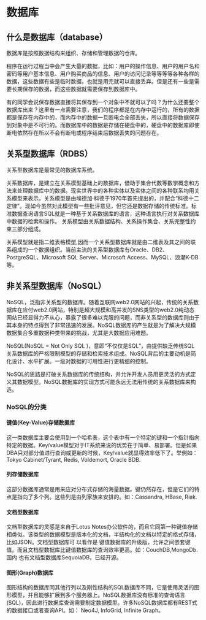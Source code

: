 # 数据库 #
## 什么是数据库（database） ##

数据库是按照数据结构来组织、存储和管理数据的仓库。

程序在运行过程当中会产生大量的数据，比如：用户的操作信息、用户的用户名和密码等用户基本信息、用户购买商品的信息、用户的访问记录等等等等各种各样的数据，这些数据有些是临时数据，也就是用完就可以直接丢弃。但是还有一些是需要长期保存的数据，而这些数据就需要保存到数据库中。

有的同学会说保存数据直接将其保存到一个对象中不就可以了吗？为什么还要整个数据库出来？这里有一点需要注意，我们的程序都是在内存中运行的，所有的数据都是保存在内存中的，而内存中的数据一旦断电会全部丢失，所以直接将数据保存到对象中是不可行的。而数据库中的数据是存储在硬盘中的，硬盘中的数据库即使断电依然存在所以不会有断电或程序结束后数据丢失的问题存在。
    
    
## 关系型数据库（RDBS） ##

关系型数据库是最常见的数据库系统。

关系数据库，是建立在关系模型基础上的数据库，借助于集合代数等数学概念和方法来处理数据库中的数据。现实世界中的各种实体以及实体之间的各种联系均用关系模型来表示。关系模型是由埃德加·科德于1970年首先提出的，并配合“科德十二定律”。现如今虽然对此模型有一些批评意见，但它还是数据存储的传统标准。标准数据查询语言SQL就是一种基于关系数据库的语言，这种语言执行对关系数据库中数据的检索和操作。 关系模型由关系数据结构、关系操作集合、关系完整性约束三部分组成。

关系模型就是指二维表格模型,因而一个关系型数据库就是由二维表及其之间的联系组成的一个数据组织。当前主流的关系型数据库有Oracle、DB2、PostgreSQL、Microsoft SQL Server、Microsoft Access、MySQL、浪潮K-DB等。
    
    
## 非关系型数据库（NoSQL） ##

NoSQL，泛指非关系型的数据库。随着互联网web2.0网站的兴起，传统的关系数据库在应付web2.0网站，特别是超大规模和高并发的SNS类型的web2.0纯动态网站已经显得力不从心，暴露了很多难以克服的问题，而非关系型的数据库则由于其本身的特点得到了非常迅速的发展。NoSQL数据库的产生就是为了解决大规模数据集合多重数据种类带来的挑战，尤其是大数据应用难题。

NoSQL(NoSQL = Not Only SQL )，意即“不仅仅是SQL”，由提供缺乏传统SQL关系数据库的严格限制模型的存储和检索技术组成。NoSQL背后的主要动机是简化设计、水平扩展。一级对数据的可用性进行更精细的控制。

NoSQL的思路是打破关系数据库的传统结构，并允许开发人员用更灵活的方式定义其数据模型。NoSQL数据库的实现方式可能永远无法用传统的关系数据库来构造。

### NoSQL的分类 ###

#### 键值(Key-Value)存储数据库 ####
  
  这一类数据库主要会使用到一个哈希表，这个表中有一个特定的键和一个指针指向特定的数据。Key/value模型对于IT系统来说的优势在于简单、易部署。但是如果DBA只对部分值进行查询或更新的时候，Key/value就显得效率低下了。举例如：Tokyo Cabinet/Tyrant, Redis, Voldemort, Oracle BDB.
  
####  列存储数据库 ####
  
  这部分数据库通常是用来应对分布式存储的海量数据。键仍然存在，但是它们的特点是指向了多个列。这些列是由列家族来安排的。如：Cassandra, HBase, Riak.

####  文档型数据库 ####
  
  文档型数据库的灵感是来自于Lotus Notes办公软件的，而且它同第一种键值存储相类似。该类型的数据模型是版本化的文档，半结构化的文档以特定的格式存储，比如JSON。文档型数据库可 以看作是   键值数据库的升级版，允许之间嵌套键值。而且文档型数据库比键值数据库的查询效率更高。如：CouchDB,MongoDb. 国内 也有文档型数据库SequoiaDB，已经开源。
  
####  图形(Graph)数据库 ####
  
  图形结构的数据库同其他行列以及刚性结构的SQL数据库不同，它是使用灵活的图形模型，并且能够扩展到多个服务器上。NoSQL数据库没有标准的查询语言(SQL)，因此进行数据库查询需要制定数据模型。许多NoSQL数据库都有REST式的数据接口或者查询API。如： Neo4J, InfoGrid, Infinite Graph。
